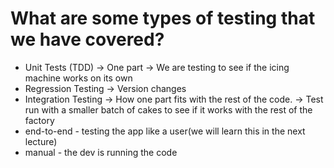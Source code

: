 # What are some types of testing that we have covered?

- Unit Tests (TDD) -> One part -> We are testing to see if the icing machine works on its own
- Regression Testing -> Version changes
- Integration Testing -> How one part fits with the rest of the code. -> Test run with a smaller batch of cakes to see if it works with the rest of the factory
- end-to-end - testing the app like a user(we will learn this in the next lecture)
- manual -  the dev is running the code